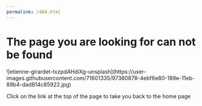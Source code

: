 ```yaml
---
permalink: /404.html
---
```

<body>
<h1>The page you are looking for can not be found</h1>
![etienne-girardet-txzpdAHdiXg-unsplash](https://user-images.githubusercontent.com/71601335/97380878-4ebf6e80-189e-11eb-89b4-dad814c85922.jpg)
  <p>Click on the link at the top of the page to take you back to the home page</p>
</body>
